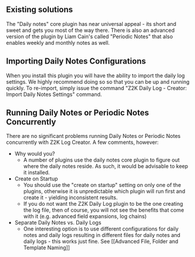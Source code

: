 ## Existing solutions
The "Daily notes" core plugin has near universal appeal - its short and sweet and gets you most of the way there. There is also an advanced version of the plugin by Liam Cain's called "Periodic Notes" that also enables weekly and monthly notes as well. 

## Importing Daily Notes Configurations
When you install this plugin you will have the ability to import the daily log settings. We highly recommend doing so so that you can be up and running quickly. To re-import, simply issue the command "Z2K Daily Log - Creator: Import Daily Notes Settings" command. 

## Running Daily Notes or Periodic Notes Concurrently
There are no significant problems running Daily Notes or Periodic Notes concurrently with Z2K Log Creator. A few comments, however:
- Why would you?
   - A number of plugins use the daily notes core plugin to figure out where the daily notes reside. As such, it would be advisable to keep it installed.
- Create on Startup
   - You should use the "create on startup" setting on only one of the plugins, otherwise it is unpredictable which plugin will run first and create it - yielding inconsistent results. 
   - If you do not want the Z2K Daily Log plugin to be the one creating the log file, then of course, you will not see the benefits that come with it (e.g. advanced field expansions, log chains)
- Separate Daily Notes vs. Daily Logs
   - One interesting option is to use different configurations for daily notes and daily logs resulting in different files for daily notes and daily logs - this works just fine. See [[Advanced File, Folder and Template Naming]]
